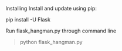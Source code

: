 Installing
Install and update using pip:

pip install -U Flask

Run flask_hangman.py through command line

> python flask_hangman.py

